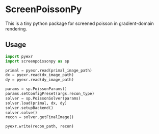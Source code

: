 # ScreenPoissonPy

This is a tiny python package for screened poisson in 
gradient-domain rendering. 

## Usage 

```python
import pyexr
import screenpoissonpy as sp

primal = pyexr.read(primal_image_path)
dx = pyexr.read(dx_image_path)
dy = pyexr.read(dy_image_path)

params = sp.PoissonParams()
params.setConfigPreset(args.recon_type)
solver = sp.PoissonSolver(params)
solver.load(primal, dx, dy)
solver.setupBackend()
solver.solve()
recon = solver.getFinalImage()

pyexr.write(recon_path, recon)
```